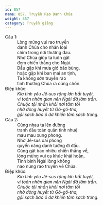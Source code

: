 ```yaml
---
id: 857
name: 857. Truyền Rao Danh Chúa
weight: 857
category: Truyền giảng
---
```

<dl><dt>Câu 1:</dt><dd data-verse="1">Lòng mừng vui rao truyền <br/>danh Chúa cho nhân loại <br/>chìm trong nơi thương đau. <br/>Nhờ Chúa giúp ta luôn gặt <br/>đem chiến thắng cho Ngài. <br/>Dầu gặp khi mưa gió bão bùng, <br/>hoặc gặp khi ban mai an tịnh, <br/>Ta không sờn truyền rao <br/>tình thương Chúa ra cùng chốn. </dd><dt>Điệp khúc:</dt><dd data-chorus="1"><em>Kìa tình yêu Jê-sus rộng lớn bất tuyệt, <br/>vì toàn nhân gian nên Ngài đã lâm trần. <br/>Chuộc tội nhân khỏi nơi tăm tối <br/>nhờ dòng huyết từ Gô-gô-tha, <br/>gội sạch bao ô dơ khiến tâm sạch trong. </em></dd><dt>Câu 2:</dt><dd data-verse="2">Cùng nhau ta lên đường <br/>tranh đấu toán quân tinh nhuệ <br/>mau mau xung phong. <br/>Nhờ Jê-sus oai phong <br/>quyền năng danh tướng đi đầu. <br/>Cùng gặt bao nhiêu chiến thắng về, <br/>lòng mừng vui ca khúc khải hoàn, <br/>Tinh binh Ngài lòng không <br/>nao núng rao truyền về Chúa. </dd><dt>Điệp khúc:</dt><dd data-chorus="1"><em>Kìa tình yêu Jê-sus rộng lớn bất tuyệt, <br/>vì toàn nhân gian nên Ngài đã lâm trần. <br/>Chuộc tội nhân khỏi nơi tăm tối <br/>nhờ dòng huyết từ Gô-gô-tha, <br/>gội sạch bao ô dơ khiến tâm sạch trong. </em></dd></dl>
